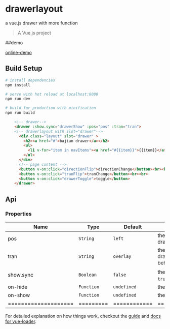 # drawerlayout
a vue.js drawer with more function
> A Vue.js project

##demo

[online-demo](https://cdn.rawgit.com/bajian/vue-drawer/master/dist/demo1.html)

## Build Setup

``` bash
# install dependencies
npm install

# serve with hot reload at localhost:8080
npm run dev

# build for production with minification
npm run build

```

```html
	<!-- drawer-->
    <drawer :show.sync="drawerShow" :pos="pos" :tran="tran">
    <!-- drawerlayout with slot="drawer"-->
      <div class="layout" slot="drawer" >
        <h2><a href="#">bajian drawer</a></h2>
        <ul>
          <li v-for="item in navItems"><a href="#{{item}}">{{item}}</a></li>
        </ul>
      </div>
      <!-- page content -->
      <button v-on:click="directionFlip">directionChange</button><br><br>
      <button v-on:click="tranFlip">tranChange</button><br><br>
      <button v-on:click="drawerToggle">toggle</button>
    </drawer>
```

## Api
### Properties
| Name                 | Type      | Default      | Description                                                        |
|----------------------|-----------|--------------|--------------------------------------------------------------------|
| pos            | `String`  | `left` | the position where the drawer is:`left`/`right` |
| tran            | `String`  | `overlay` | the transition that the drawer beharior:`overlay`/`push` |
| show.sync            | `Boolean`  | `false` | the drawer visibility，set `true` to show the drawer |
| on-hide   | `Function` | `undefined`       | the drawer hide listener  |
| on-show   | `Function` | `undefined`       | the drawer show listener  |
| ==================== | ========= | ============ | =================== |


For detailed explanation on how things work, checkout the [guide](http://vuejs-templates.github.io/webpack/) and [docs for vue-loader](http://vuejs.github.io/vue-loader).
